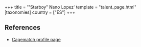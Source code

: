 +++
title = '"Starboy" Nano Lopez'
template = "talent_page.html"
[taxonomies]
country = ["ES"]
+++

## References

* [Cagematch profile page](https://www.cagematch.net/?id=2&nr=24543)
